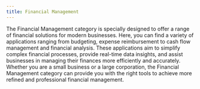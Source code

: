 ```yaml
---
title: Financial Management
---
```



The Financial Management category is specially designed to offer a range of financial solutions for modern businesses. Here, you can find a variety of applications ranging from budgeting, expense reimbursement to cash flow management and financial analysis. These applications aim to simplify complex financial processes, provide real-time data insights, and assist businesses in managing their finances more efficiently and accurately. Whether you are a small business or a large corporation, the Financial Management category can provide you with the right tools to achieve more refined and professional financial management.
